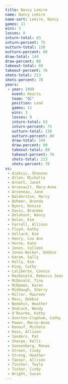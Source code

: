 ```yaml
---
title: Nancy Lemire
name: Nancy Lemire
name-sort: Lemire, Nancy
games: 11
wins: 3
losses: 8
inturn-total: 83
inturn-percent: 75
outturn-total: 130
outturn-percent: 80
draw-total: 144
draw-percent: 80
takeout-total: 69
takeout-percent: 76
shots-total: 213
shots-percent: 78
years:
 - year: 1999
   event: Hearts
   team: "QC"
   position: Lead
   games: 11
   wins: 3
   losses: 8
   inturn-total: 83
   inturn-percent: 75
   outturn-total: 130
   outturn-percent: 80
   draw-total: 144
   draw-percent: 80
   takeout-total: 69
   takeout-percent: 76
   shots-total: 213
   shots-percent: 78
vs:
 - Aleksic, Shannon
 - Allen, Michelle
 - Arnott, Janet
 - Arsenault, Mary-Anne
 - Arseneau, Jane
 - Balderston, Marcy
 - Bohmer, Brenda
 - Byers, Denise
 - Davis, Brandee
 - Delahunt, Nancy
 - Dolan, Kim
 - Farrell, Allison
 - Floyd, Kathy
 - Gellard, Kim
 - Henry, Lou Ann
 - Horne, Kate
 - Jones, Colleen
 - Jones-Walker, Debbie
 - Karam, Sally
 - Kelly, Kim
 - King, Cathy
 - Laliberte, Connie
 - MacDonald, Rebecca Jean
 - McDonald, Tina
 - McNamee, Karen
 - Middaugh, Sherry
 - Miller, Maureen
 - Moss, Debbie
 - Nedohin, Heather
 - Ondrack, Wendy
 - O'Rourke, Kathy
 - Overton-Clapham, Cathy
 - Power, Marie-Anne
 - Renouf, Michele
 - Ross, Allison
 - Sanders, Pat
 - Sharpe, Kelli
 - Sonnenberg, Renee
 - Street, Cindy
 - Strong, Heather
 - Tanner, Allison
 - Tincher, Twyla
 - Tucker, Cindy
 - Wright, Susan
---
```

